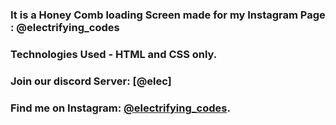 ### It is a Honey Comb loading Screen made for my Instagram Page : @electrifying_codes

### Technologies Used - HTML and CSS only.

### Join our discord Server: [@elec]
### Find me on Instagram: [@electrifying_codes][Instagram].

[instagram]: https://www.instagram.com/electrifying_codes